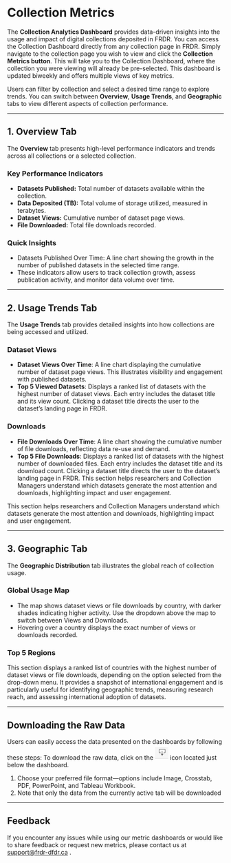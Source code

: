 ﻿# Collection Metrics

The **Collection Analytics Dashboard** provides data-driven insights into the usage and impact of digital collections 
deposited in FRDR. You can access the Collection Dashboard directly from any collection page in FRDR. Simply navigate to
the collection page you wish to view and click the **Collection Metrics button**. This will take you to the Collection 
Dashboard, where the collection you were viewing will already be pre-selected. This dashboard is updated biweekly and 
offers multiple views of key metrics. 

Users can filter by collection and select a desired time range to explore trends. You can switch between **Overview**, 
**Usage Trends**, and **Geographic** tabs to view different aspects of collection performance. 

---

## 1. Overview Tab 

The **Overview** tab presents high-level performance indicators and trends across all collections or a selected collection.

### Key Performance Indicators

* **Datasets Published:** Total number of datasets available within the collection. 
* **Data Deposited (TB):**  Total volume of storage utilized, measured in terabytes.
* **Dataset Views:** Cumulative number of dataset page views.
* **File Downloaded:** Total file downloads recorded.

### Quick Insights

* Datasets Published Over Time: A line chart showing the growth in the number of published datasets in the selected time range.
* These indicators allow users to track collection growth, assess publication activity, and monitor data volume over time.


---

## 2. Usage Trends Tab

The **Usage Trends** tab provides detailed insights into how collections are being accessed and utilized.

### Dataset Views

* **Dataset Views Over Time**: A line chart displaying the cumulative number of dataset page views. This illustrates visibility and engagement with published datasets.
* **Top 5 Viewed Datasets**: Displays a ranked list of datasets with the highest number of dataset views. Each entry includes the dataset title and its view count. Clicking a dataset title directs the user to the dataset’s landing page in FRDR. 

### Downloads

* **File Downloads Over Time**: A line chart showing the cumulative number of file downloads, reflecting data re-use and demand.
* **Top 5 File Downloads**: Displays a ranked list of datasets with the highest number of downloaded files. Each entry includes the dataset title and its download count. Clicking a dataset title directs the user to the dataset’s landing page in FRDR. 
This section helps researchers and Collection Managers understand which datasets generate the most attention and downloads, highlighting impact and user engagement.

This section helps researchers and Collection Managers understand which datasets generate the most attention and downloads, highlighting impact and user engagement.

___

## 3. Geographic Tab

The **Geographic Distribution** tab illustrates the global reach of collection usage.

### Global Usage Map
* The map shows dataset views or file downloads by country, with darker shades indicating higher activity. Use the dropdown above the map to switch between Views and Downloads. 
* Hovering over a country displays the exact number of views or downloads recorded.
### Top 5 Regions
This section displays a ranked list of countries with the highest number of dataset views or file downloads, 
depending on the option selected from the drop-down menu. It provides a snapshot of international engagement and is
particularly useful for identifying geographic trends, measuring research reach, and assessing international adoption of datasets.

___

## Downloading the Raw Data
Users can easily access the data presented on the dashboards by following these steps:
To download the raw data, click on the ![Alt](/docs/img/screenshots/user_metrics/DownloadIcon.png "Download Icon") icon located just below the dashboard.

1. Choose your preferred file format—options include Image, Crosstab, PDF, PowerPoint, and Tableau Workbook. 
2. Note that only the data from the currently active tab will be downloaded

---

</a>


## Feedback
If you encounter any issues while using our metric dashboards or would like to share feedback or request new metrics, 
please contact us at [support@frdr-dfdr.ca](mailto:support@frdr-dfdr.ca) .

